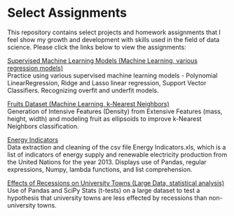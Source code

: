 
# Select Assignments

This repository contains select projects and homework assignments that I feel show my growth and development with skills used in the field of data science.
Please click the links below to view the assignments:

[Supervised Machine Learning Models (Machine Learning, various regression models)](https://github.com/kylejlynch/Assignments/blob/master/Assignment%2B2.ipynb)\
Practice using various supervised machine learning models - Polynomial LinearRegression, Ridge and Lasso linear regression, Support Vector Classifiers. Recognizing overfit and underfit models.

[Fruits Dataset (Machine Learning, k-Nearest Neighbors)](https://nbviewer.jupyter.org/github/kylejlynch/Assignments/blob/master/k-NN_Feature_Improvement.ipynb)\
Generation of Intensive Features (Density) from Extensive Features (mass, height, width) and modeling fruit as ellipsoids to improve k-Nearest Neighbors classification.

[Energy Indicators](https://nbviewer.jupyter.org/github/kylejlynch/Select_Assignments/blob/master/Assignment3.ipynb)\
Data extraction and cleaning of the csv file Energy Indicators.xls, which is a list of indicators of energy supply and renewable electricity production from the United Nations for the year 2013. Displays use of Pandas, regular expressions, Numpy, lambda functions, and list comprehension.

[Effects of Recessions on University Towns (Large Data, statistical analysis)](https://nbviewer.jupyter.org/github/kylejlynch/Select_Assignments/blob/master/Assignment4.ipynb)\
Use of Pandas and SciPy Stats (t-tests) on a large dataset to test a hypothesis that university towns are less effected by recessions than non-university towns.
